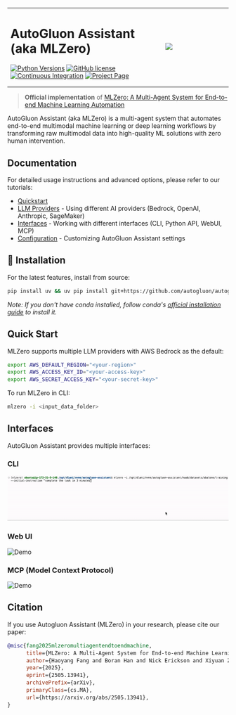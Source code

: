 <table>
<tr>
<td width="70%">

# AutoGluon Assistant (aka MLZero)
[![Python Versions](https://img.shields.io/badge/python-3.8%20%7C%203.9%20%7C%203.10%20%7C%203.11-blue)](https://pypi.org/project/autogluon.assistant/)
[![GitHub license](https://img.shields.io/badge/License-Apache_2.0-blue.svg)](./LICENSE)
[![Continuous Integration](https://github.com/autogluon/autogluon-assistant/actions/workflows/continuous_integration.yml/badge.svg)](https://github.com/autogluon/autogluon-assistant/actions/workflows/continuous_integration.yml)
[![Project Page](https://img.shields.io/badge/Project_Page-MLZero-blue)](https://project-mlzero.github.io/)

</td>
<td>
<img src="https://user-images.githubusercontent.com/16392542/77208906-224aa500-6aba-11ea-96bd-e81806074030.png" width="350">
</td>
</tr>
</table>

> **Official implementation** of [MLZero: A Multi-Agent System for End-to-end Machine Learning Automation](https://arxiv.org/abs/2505.13941)

AutoGluon Assistant (aka MLZero) is a multi-agent system that automates end-to-end multimodal machine learning or deep learning workflows by transforming raw multimodal data into high-quality ML solutions with zero human intervention.

## Documentation

For detailed usage instructions and advanced options, please refer to our tutorials:

- [Quickstart](docs/tutorials/quickstart.md)
- [LLM Providers](docs/tutorials/llm_providers.md) - Using different AI providers (Bedrock, OpenAI, Anthropic, SageMaker)
- [Interfaces](docs/tutorials/interfaces.md) - Working with different interfaces (CLI, Python API, WebUI, MCP)
- [Configuration](docs/tutorials/configuration.md) - Customizing AutoGluon Assistant settings

## 💾 Installation
For the latest features, install from source:

```bash
pip install uv && uv pip install git+https://github.com/autogluon/autogluon-assistant.git
```

*Note: If you don't have conda installed, follow conda's [official installation guide](https://docs.conda.io/projects/conda/en/latest/user-guide/install/index.html) to install it.*

## Quick Start

MLZero supports multiple LLM providers with AWS Bedrock as the default:

```bash
export AWS_DEFAULT_REGION="<your-region>"
export AWS_ACCESS_KEY_ID="<your-access-key>"
export AWS_SECRET_ACCESS_KEY="<your-secret-key>"
```

To run MLZero in CLI:

```bash
mlzero -i <input_data_folder>
```

## Interfaces

AutoGluon Assistant provides multiple interfaces:

### CLI

![Demo](https://github.com/autogluon/autogluon-assistant/blob/main/docs/assets/cli_demo.gif)

### Web UI

![Demo](https://github.com/autogluon/autogluon-assistant/blob/main/docs/assets/web_demo.gif)

### MCP (Model Context Protocol)

![Demo](https://github.com/autogluon/autogluon-assistant/blob/main/docs/assets/mcp_demo.gif)

## Citation
If you use Autogluon Assistant (MLZero) in your research, please cite our paper:

```bibtex
@misc{fang2025mlzeromultiagentendtoendmachine,
      title={MLZero: A Multi-Agent System for End-to-end Machine Learning Automation}, 
      author={Haoyang Fang and Boran Han and Nick Erickson and Xiyuan Zhang and Su Zhou and Anirudh Dagar and Jiani Zhang and Ali Caner Turkmen and Cuixiong Hu and Huzefa Rangwala and Ying Nian Wu and Bernie Wang and George Karypis},
      year={2025},
      eprint={2505.13941},
      archivePrefix={arXiv},
      primaryClass={cs.MA},
      url={https://arxiv.org/abs/2505.13941}, 
}
```
